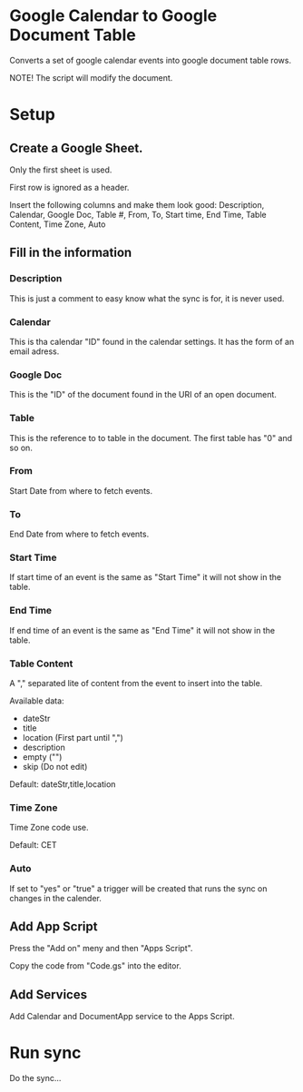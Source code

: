 # Google Calendar to Google Document Table

Converts a set of google calendar events into google document table rows.

NOTE! The script will modify the document.

# Setup

## Create a Google Sheet.

Only the first sheet is used.

First row is ignored as a header.

Insert the following columns and make them look good: Description, Calendar, Google Doc, Table #, From, To, Start time, End Time, Table Content, Time Zone, Auto

## Fill in the information

### Description

This is just a comment to easy know what the sync is for, it is never used.

### Calendar

This is tha calendar "ID" found in the calendar settings. It has the form of an email adress.

### Google Doc

This is the "ID" of the document found in the URI of an open document.

### Table #

This is the reference to to table in the document. The first table has "0" and so on.

### From

Start Date from where to fetch events.

### To

End Date from where to fetch events.

### Start Time

If start time of an event is the same as "Start Time" it will not show in the table.

### End Time

If end time of an event is the same as "End Time" it will not show in the table.

### Table Content

A "," separated lite of content from the event to insert into the table.

Available data:

- dateStr
- title
- location (First part until ",")
- description
- empty ("")
- skip (Do not edit)

Default: dateStr,title,location

### Time Zone

Time Zone code use. 

Default: CET

### Auto

If set to "yes" or "true" a trigger will be created that runs the sync on changes in the calender.

## Add App Script

Press the "Add on" meny and then "Apps Script".

Copy the code from "Code.gs" into the editor.

## Add Services

Add Calendar and DocumentApp service to the Apps Script.


# Run sync

Do the sync...
